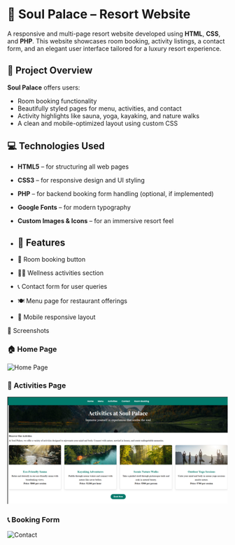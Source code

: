 # 🌿 Soul Palace – Resort Website

A responsive and multi-page resort website developed using **HTML**, **CSS**, and **PHP**. This website showcases room booking, activity listings, a contact form, and an elegant user interface tailored for a luxury resort experience.

## 🏨 Project Overview

**Soul Palace** offers users:
- Room booking functionality
- Beautifully styled pages for menu, activities, and contact
- Activity highlights like sauna, yoga, kayaking, and nature walks
- A clean and mobile-optimized layout using custom CSS

## 💻 Technologies Used

- **HTML5** – for structuring all web pages
- **CSS3** – for responsive design and UI styling
- **PHP** – for backend booking form handling (optional, if implemented)
- **Google Fonts** – for modern typography
- **Custom Images & Icons** – for an immersive resort feel
- 
  ## 🚀 Features

- 🛌 Room booking button
- 🧘‍♀️ Wellness activities section
- 📞 Contact form for user queries
- 🍽️ Menu page for restaurant offerings
- 📱 Mobile responsive layout

📸 Screenshots

### 🏠 Home Page
![Home Page](images/homepage.png)

### 🧘 Activities Page

[![Activities Page](https://github.com/Dhanashri-code-hash/Soul_Palace_Resort_Management/blob/main/Actitvities%20page.png?raw=true)](https://github.com/Dhanashri-code-hash/Soul_Palace_Resort_Management/blob/main/Actitvities%20page.png?raw=true)


### 📞 Booking Form
![Contact](images/contact.png)
